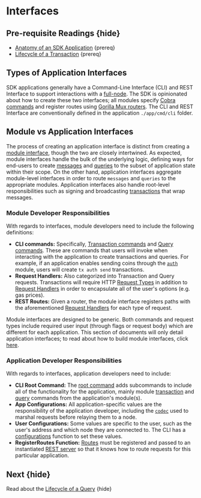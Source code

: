 <!--
order: 1
synopsis: Typically, SDK applications include interfaces to let end-users interact with the application. This document introduces the different types of interfaces for SDK applications. 
-->

# Interfaces

## Pre-requisite Readings {hide}

* [Anatomy of an SDK Application](../basics/app-anatomy.md) {prereq}
* [Lifecycle of a Transaction](../basics/tx-lifecycle.md) {prereq}

## Types of Application Interfaces

SDK applications generally have a Command-Line Interface (CLI) and REST Interface to support interactions with a [full-node](../core/node.md). The SDK is opinionated about how to create these two interfaces; all modules specify [Cobra commands](https://github.com/spf13/cobra) and register routes using [Gorilla Mux routers](https://github.com/gorilla/mux). The CLI and REST Interface are conventionally defined in the application `./app/cmd/cli` folder.

## Module vs Application Interfaces

The process of creating an application interface is distinct from creating a [module interface](../building-modules/module-interfaces.md), though the two are closely intertwined. As expected, module interfaces handle the bulk of the underlying logic, defining ways for end-users to create [messages](../building-modules/messages-and-queries.md#messages) and [queries](../building-modules/messages-and-queries.md#queries) to the subset of application state within their scope. On the other hand, application interfaces aggregate module-level interfaces in order to route `messages` and `queries` to the appropriate modules. Application interfaces also handle root-level responsibilities such as signing and broadcasting [transactions](../core/transactions.md) that wrap messages.

### Module Developer Responsibilities

With regards to interfaces, module developers need to include the following definitions:

* **CLI commands:** Specifically, [Transaction commands](../building-modules/module-interfaces.md#transaction-commands) and [Query commands](../building-modules/module-interfaces.md#query-commands). These are commands that users will invoke when interacting with the application to create transactions and queries. For example, if an application enables sending coins through the [`auth`](https://github.com/cosmos/cosmos-sdk/tree/master/x/auth/spec) module, users will create `tx auth send` transactions.
* **Request Handlers:** Also categorized into Transaction and Query requests. Transactions will require HTTP [Request Types](../building-modules/module-interfaces.md#request-types) in addition to [Request Handlers](../building-modules/module-interfaces.md#request-handlers) in order to encapsulate all of the user's options (e.g. gas prices).
* **REST Routes:** Given a router, the module interface registers paths with the aforementioned [Request Handlers](../building-modules/module-interfaces.md#request-handlers) for each type of request.

Module interfaces are designed to be generic. Both commands and request types  include required user input (through flags or request body) which are different for each application. This section of documents will only detail application interfaces; to read about how to build module interfaces, click [here](../building-modules/module-interfaces.md).

### Application Developer Responsibilities

With regards to interfaces, application developers need to include:

* **CLI Root Command:** The [root command](./cli.md#root-command) adds subcommands to include all of the functionality for the application, mainly module [transaction](./cli.md#transaction-commands) and [query](./cli.md#query-commands) commands from the application's module(s).
* **App Configurations:** All application-specific values are the responsibility of the application developer, including the [`codec`](../core/encoding.md) used to marshal requests before relaying them to a node.
* **User Configurations:** Some values are specific to the user, such as the user's address and which node they are connected to. The CLI has a [configurations](./cli.md#configurations) function to set these values.
* **RegisterRoutes Function:** [Routes](./rest.md#registerroutes) must be registered and passed to an instantiated [REST server](./rest.md#rest-server) so that it knows how to route requests for this particular application.


## Next {hide}

Read about the [Lifecycle of a Query](./query-lifecycle.md) {hide}
